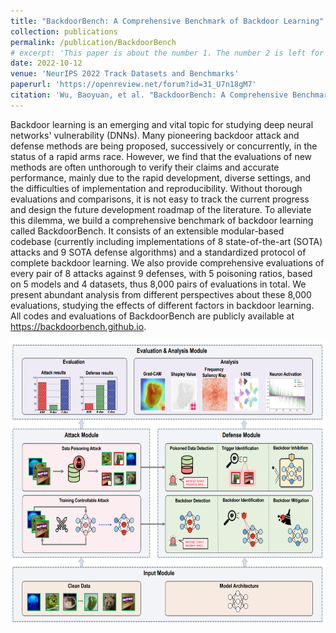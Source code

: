 ```yaml
---
title: "BackdoorBench: A Comprehensive Benchmark of Backdoor Learning"
collection: publications
permalink: /publication/BackdoorBench
# excerpt: 'This paper is about the number 1. The number 2 is left for future work.'
date: 2022-10-12
venue: 'NeurIPS 2022 Track Datasets and Benchmarks'
paperurl: 'https://openreview.net/forum?id=31_U7n18gM7'
citation: 'Wu, Baoyuan, et al. "BackdoorBench: A Comprehensive Benchmark of Backdoor Learning." NeurIPS 2022 Track Datasets and Benchmarks.'
---
```


Backdoor learning is an emerging and vital topic for studying deep neural networks' vulnerability (DNNs). Many pioneering backdoor attack and defense methods are being proposed, successively or concurrently, in the status of a rapid arms race. However, we find that the evaluations of new methods are often unthorough to verify their claims and accurate performance, mainly due to the rapid development, diverse settings, and the difficulties of implementation and reproducibility.  Without thorough evaluations and comparisons, it is not easy to track the current progress and design the future development roadmap of the literature. To alleviate this dilemma, we build a comprehensive benchmark of backdoor learning called BackdoorBench. It consists of an extensible modular-based codebase (currently including implementations of 8 state-of-the-art (SOTA) attacks and 9 SOTA defense algorithms) and a standardized protocol of complete backdoor learning. We also provide comprehensive evaluations of every pair of 8 attacks against 9 defenses, with 5 poisoning ratios, based on 5 models and 4 datasets, thus 8,000 pairs of evaluations in total. We present abundant analysis from different perspectives about these 8,000 evaluations, studying the effects of different factors in backdoor learning.  All codes and evaluations of BackdoorBench are publicly available at <a href="https://backdoorbench.github.io"><u>https://backdoorbench.github.io</u></a>.

<div class="img-hover-zoom">
        <img src="/images/nips2022_benchmakr.png" height="455" width="808" class="article-banner" alt="BackdoorBench: A Comprehensive Benchmark of Backdoor Learning" loading="lazy">
</div>